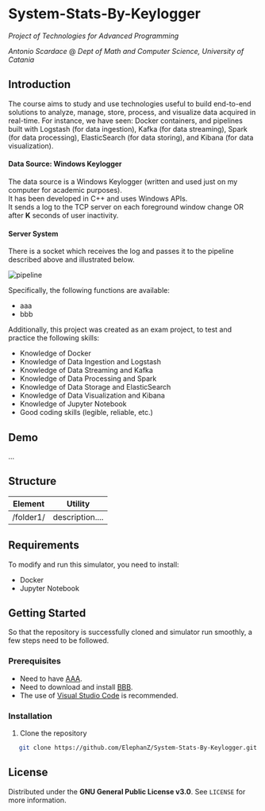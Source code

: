 # System-Stats-By-Keylogger
_Project of Technologies for Advanced Programming_

_Antonio Scardace_ @ 
_Dept of Math and Computer Science, University of Catania_

## Introduction

The course aims to study and use technologies useful to build end-to-end solutions to analyze, manage, store, process, and visualize data acquired in real-time. For instance, we have seen: Docker containers, and pipelines built with Logstash (for data ingestion), Kafka (for data streaming), Spark (for data processing), ElasticSearch (for data storing), and Kibana (for data visualization). 

#### Data Source: Windows Keylogger

The data source is a Windows Keylogger (written and used just on my computer for academic purposes). <br/>
It has been developed in C++ and uses Windows APIs.<br/>
It sends a log to the TCP server on each foreground window change OR after **K** seconds of user inactivity.

#### Server System

There is a socket which receives the log and passes it to the pipeline described above and illustrated below.

![pipeline](/images/pipeline.jpg)

Specifically, the following functions are available:
* aaa
* bbb

Additionally, this project was created as an exam project, to test and practice the following skills:
* Knowledge of Docker
* Knowledge of Data Ingestion and Logstash
* Knowledge of Data Streaming and Kafka
* Knowledge of Data Processing and Spark 
* Knowledge of Data Storage and ElasticSearch
* Knowledge of Data Visualization and Kibana
* Knowledge of Jupyter Notebook
* Good coding skills (legible, reliable, etc.) 

## Demo

...

## Structure

Element | Utility
----- | -------
/folder1/ | description....

## Requirements

To modify and run this simulator, you need to install:
* Docker
* Jupyter Notebook

## Getting Started

So that the repository is successfully cloned and simulator run smoothly, a few steps need to be followed.

### Prerequisites

* Need to have [AAA](https://www.test.com/).
* Need to download and install [BBB](https://www.test2.it/).
* The use of [Visual Studio Code](https://code.visualstudio.com/download) is recommended.

### Installation

1. Clone the repository 
```sh
   git clone https://github.com/ElephanZ/System-Stats-By-Keylogger.git
``` 

## License

Distributed under the **GNU General Public License v3.0**. See ``` LICENSE ``` for more information.

